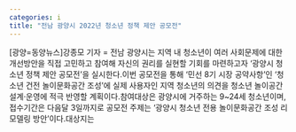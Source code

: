 ```yaml
---
categories: i
title: "전남 광양시 2022년 청소년 정책 제안 공모전"
---
```

[광양=동양뉴스]강종모 기자 = 전남 광양시는 지역 내 청소년이 여러 사회문제에 대한 개선방안을 직접 고민하고 참여해 자신의 권리를 실현할 기회를 마련하고자 ‘광양시 청소년 정책 제안 공모전’을 실시한다.이번 공모전을 통해 ‘민선 8기 시장 공약사항’인 ‘청소년 건전 놀이문화공간 조성’에 실제 사용자인 지역 청소년의 의견을 청소년 놀이공간 설계·운영에 적극 반영할 계획이다.참여대상은 광양시에 거주하는 9~24세 청소년이며, 접수기간은 다음달 3일까지로 공모전 주제는 ‘광양시 청소년 전용 놀이문화공간 조성 리모델링 방안’이다.대상지는